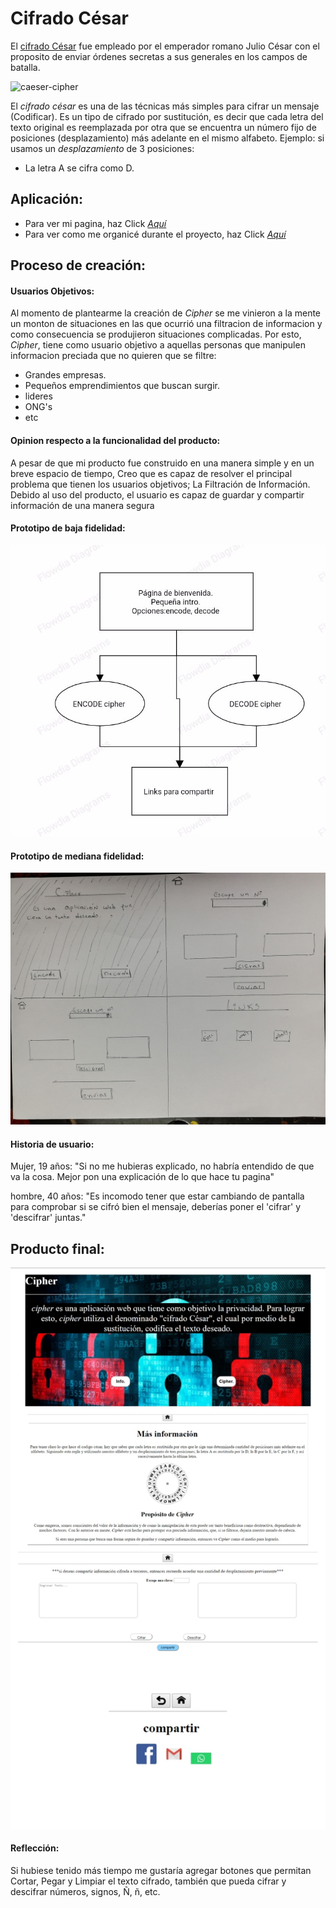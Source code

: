# Cifrado César
El [cifrado César](https://en.wikipedia.org/wiki/Caesar_cipher) fue empleado por el emperador romano Julio César con el proposito de enviar órdenes secretas a sus generales en los campos de batalla.

![caeser-cipher](https://i.pinimg.com/736x/10/b3/d2/10b3d21a4714660514dd327361c13459.jpg)

El _cifrado césar_ es una de las técnicas más simples para cifrar un mensaje (Codificar). Es un tipo de cifrado por sustitución, es decir que cada letra del texto original es reemplazada por otra que se encuentra un número fijo de posiciones (desplazamiento) más adelante en el mismo alfabeto.
Ejemplo: si usamos un _desplazamiento_ de 3 posiciones:
- La letra A se cifra como D.

## Aplicación:
- Para ver mi pagina, haz Click [*_Aquí_*](https://mariapazbeltran.github.io/SCL011-Cipher/src/index.html)
- Para ver como me organicé durante el proyecto, haz Click [*_Aquí_*](https://trello.com/b/t72qvdzf/cipher)

## Proceso de creación:
#### Usuarios Objetivos:
Al momento de plantearme la creación de _Cipher_ se me vinieron a la mente un monton de situaciones en las que ocurrió una filtracion de informacion y como consecuencia se produjieron situaciones complicadas. Por esto, _Cipher_, tiene como usuario objetivo a aquellas personas que manipulen informacion preciada que no quieren que se filtre:
- Grandes empresas.
- Pequeños emprendimientos que buscan surgir.
- lideres
- ONG's
- etc

#### Opinion respecto a la funcionalidad del producto:
A pesar de que mi producto fue construido en una manera simple y en un breve espacio de tiempo, Creo que es capaz de resolver el principal problema que tienen los usuarios objetivos; La Filtración de Información.
Debido al uso del producto, el usuario es capaz de guardar y compartir información de una manera segura

#### Prototipo de baja fidelidad:

![Control-de-Flujo](https://raw.githubusercontent.com/mariaPazBeltran/SCL011-Cipher/master/ControlDeFlujo.jpg)

#### Prototipo de mediana fidelidad:

![Sketch](https://raw.githubusercontent.com/mariaPazBeltran/SCL011-Cipher/master/prototipoMediana.jpg)

#### Historia de usuario:

Mujer, 19 años:
"Si no me hubieras explicado, no habría entendido de que va la cosa. Mejor pon una explicación de lo que hace tu pagina"

hombre, 40 años:
"Es incomodo tener que estar cambiando de pantalla para comprobar si se cifró bien el mensaje, deberías poner el 'cifrar' y 'descifrar' juntas."

## Producto final:
![Producto-Final](https://raw.githubusercontent.com/mariaPazBeltran/SCL011-Cipher/master/productoFinal.jpg)

#### Reflección:
Si hubiese tenido más tiempo me gustaría agregar botones que permitan Cortar, Pegar y Limpiar el texto cifrado, también que pueda cifrar y descifrar números, signos, Ñ, ñ, etc.